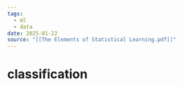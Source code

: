 ```yaml
---
tags:
  - ml
  - data
date: 2025-01-22
source: "[[The Elements of Statistical Learning.pdf]]"
---
```

# classification

